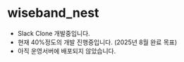# wiseband_nest

- Slack Clone 개발중입니다.
- 현재 40%정도의 개발 진행중입니다. (2025년 8월 완료 목표)
- 아직 운영서버에 배포되지 않았습니다.